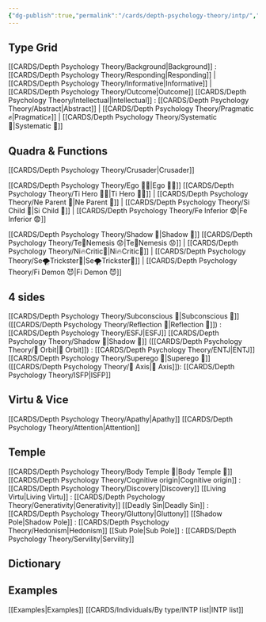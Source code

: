 ```yaml
---
{"dg-publish":true,"permalink":"/cards/depth-psychology-theory/intp/","noteIcon":"","created":"2023-01-05T15:21:02.556+01:00","updated":"2023-04-18T12:32:35.716+02:00"}
---
```


## Type Grid
[[CARDS/Depth Psychology Theory/Background\|Background]] : [[CARDS/Depth Psychology Theory/Responding\|Responding]] | [[CARDS/Depth Psychology Theory/Informative\|Informative]] | [[CARDS/Depth Psychology Theory/Outcome\|Outcome]]
[[CARDS/Depth Psychology Theory/Intellectual\|Intellectual]] : [[CARDS/Depth Psychology Theory/Abstract\|Abstract]] | [[CARDS/Depth Psychology Theory/Pragmatic✊\|Pragmatic✊]] | [[CARDS/Depth Psychology Theory/Systematic 🔧\|Systematic 🔧]]

## Quadra & Functions
[[CARDS/Depth Psychology Theory/Crusader\|Crusader]] 

[[CARDS/Depth Psychology Theory/Ego 🙋‍♂️\|Ego 🙋‍♂️]]
[[CARDS/Depth Psychology Theory/Ti Hero 🦸‍♂️\|Ti Hero 🦸‍♂️]] | [[CARDS/Depth Psychology Theory/Ne Parent 🤨\|Ne Parent 🤨]] | [[CARDS/Depth Psychology Theory/Si Child 🧒\|Si Child 🧒]] | [[CARDS/Depth Psychology Theory/Fe Inferior 😨\|Fe Inferior 😨]]

[[CARDS/Depth Psychology Theory/Shadow 👤\|Shadow 👤]] 
[[CARDS/Depth Psychology Theory/Te🏹Nemesis 😟\|Te🏹Nemesis 😟]] | [[CARDS/Depth Psychology Theory/Ni🔥Critic🤔\|Ni🔥Critic🤔]] | [[CARDS/Depth Psychology Theory/Se🌪️Trickster🤡\|Se🌪️Trickster🤡]] | [[CARDS/Depth Psychology Theory/Fi Demon 😈\|Fi Demon 😈]]

## 4 sides  
[[CARDS/Depth Psychology Theory/Subconscious 🤸\|Subconscious 🤸]] ([[CARDS/Depth Psychology Theory/Reflection 🔀\|Reflection 🔀]]) : [[CARDS/Depth Psychology Theory/ESFJ\|ESFJ]]
[[CARDS/Depth Psychology Theory/Shadow 👤\|Shadow 👤]] ([[CARDS/Depth Psychology Theory/🔄 Orbit\|🔄 Orbit]]) : [[CARDS/Depth Psychology Theory/ENTJ\|ENTJ]]
[[CARDS/Depth Psychology Theory/Superego 👹\|Superego 👹]] ([[CARDS/Depth Psychology Theory/🧲 Axis\|🧲 Axis]]):   [[CARDS/Depth Psychology Theory/ISFP\|ISFP]]

## Virtu & Vice
[[CARDS/Depth Psychology Theory/Apathy\|Apathy]] [[CARDS/Depth Psychology Theory/Attention\|Attention]] 

## Temple 
[[CARDS/Depth Psychology Theory/Body Temple 🌳\|Body Temple 🌳]]
[[CARDS/Depth Psychology Theory/Cognitive origin\|Cognitive origin]] : [[CARDS/Depth Psychology Theory/Discovery\|Discovery]]
[[Living Virtu\|Living Virtu]] : [[CARDS/Depth Psychology Theory/Generativity\|Generativity]]
[[Deadly Sin\|Deadly Sin]] : [[CARDS/Depth Psychology Theory/Gluttony\|Gluttony]]
[[Shadow Pole\|Shadow Pole]] : [[CARDS/Depth Psychology Theory/Hedonism\|Hedonism]]
[[Sub Pole\|Sub Pole]] : [[CARDS/Depth Psychology Theory/Servility\|Servility]]

## Dictionary

## Examples 
[[Examples\|Examples]] 
[[CARDS/Individuals/By type/INTP list\|INTP list]]
